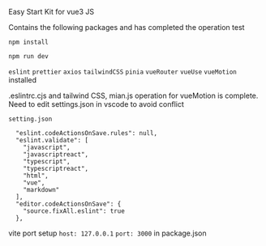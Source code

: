 Easy Start Kit for vue3 JS

Contains the following packages and has completed the operation test
```
npm install
```
```
npm run dev
```

``eslint`` 
``prettier``
``axios`` 
``tailwindCSS`` 
``pinia`` 
``vueRouter`` 
``vueUse`` 
``vueMotion`` 
installed

.eslintrc.cjs and tailwind CSS, mian.js operation for vueMotion is complete. Need to edit settings.json in vscode to avoid conflict
```
setting.json

  "eslint.codeActionsOnSave.rules": null,
  "eslint.validate": [
    "javascript",
    "javascriptreact",
    "typescript",
    "typescriptreact",
    "html",
    "vue",
    "markdown"
  ],
  "editor.codeActionsOnSave": {
    "source.fixAll.eslint": true
  },
```

vite port setup ``host: 127.0.0.1`` ``port: 3000`` in package.json
